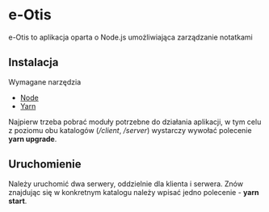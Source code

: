 e-Otis
======

e-Otis to aplikacja oparta o Node.js umożliwiająca zarządzanie notatkami

Instalacja
----------

Wymagane narzędzia
* [Node](https://nodejs.org/en/)
* [Yarn](https://classic.yarnpkg.com/en/docs/install#windows-stable)

Najpierw trzeba pobrać moduły potrzebne do działania aplikacji, w tym celu z poziomu obu katalogów (*/client*, */server*) wystarczy wywołać polecenie **yarn upgrade**.

Uruchomienie
------------

Należy uruchomić dwa serwery, oddzielnie dla klienta i serwera. Znów znajdując się w konkretnym katalogu należy wpisać jedno polecenie - **yarn start**.